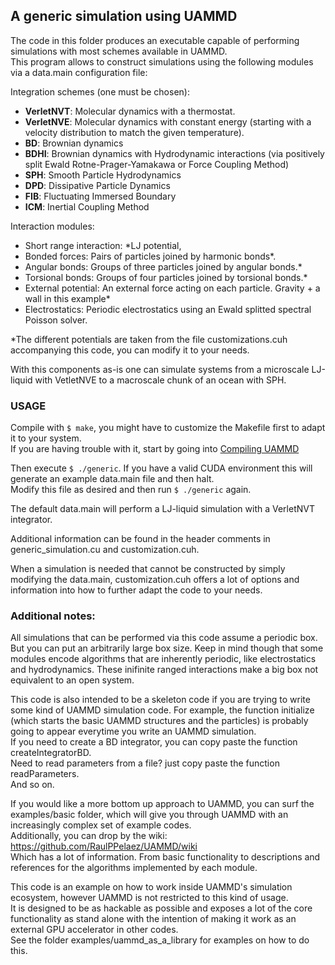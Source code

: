 ## A generic simulation using UAMMD

The code in this folder produces an executable capable of performing simulations with most schemes available in UAMMD.  
This program allows to construct simulations using the following modules via a data.main configuration file:  

Integration schemes (one must be chosen):  

   * **VerletNVT**: Molecular dynamics with a thermostat.  
   * **VerletNVE**: Molecular dynamics with constant energy (starting with a velocity distribution to match the given temperature).  
   * **BD**: Brownian dynamics  
   * **BDHI**: Brownian dynamics with Hydrodynamic interactions (via positively split Ewald Rotne-Prager-Yamakawa or Force Coupling Method)  
   * **SPH**: Smooth Particle Hydrodynamics  
   * **DPD**: Dissipative Particle Dynamics  
   * **FIB**: Fluctuating Immersed Boundary  
   * **ICM**: Inertial Coupling Method  
	
Interaction modules:  

   * Short range interaction: *LJ potential,  
   * Bonded forces: Pairs of particles joined by harmonic bonds*.  
   * Angular bonds: Groups of three particles joined by angular bonds.*  
   * Torsional bonds: Groups of four particles joined by torsional bonds.*  
   * External potential: An external force acting on each particle. Gravity + a wall in this example*  
   * Electrostatics: Periodic electrostatics using an Ewald splitted spectral Poisson solver.  
  
*The different potentials are taken from the file customizations.cuh accompanying this code, you can modify it to your needs.  

With this components as-is one can simulate systems from a microscale LJ-liquid with VetletNVE to a macroscale chunk of an ocean with SPH.   


### USAGE  
Compile with ```$ make```, you might have to customize the Makefile first to adapt it to your system.  
If you are having trouble with it, start by going into [Compiling UAMMD](https://github.com/RaulPPelaez/UAMMD/wiki/Compiling-UAMMD)  

Then execute ```$ ./generic```. If you have a valid CUDA environment this will generate an example data.main file and then halt.  
Modify this file as desired and then run ```$ ./generic``` again.  

The default data.main will perform a LJ-liquid simulation with a VerletNVT integrator.  

Additional information can be found in the header comments in generic_simulation.cu and customization.cuh.  

When a simulation is needed that cannot be constructed by simply modifying the data.main, customization.cuh offers a lot of options and information into how to further adapt the code to your needs.  


### Additional notes:  
All simulations that can be performed via this code assume a periodic box. But you can put an arbitrarily large box size. Keep in mind though that some modules encode algorithms that are inherently periodic, like electrostatics and hydrodynamics. These inifinite ranged interactions make a big box not equivalent to an open system.  
  
This code is also intended to be a skeleton code if you are trying to write some kind of UAMMD simulation code. For example, the function initialize (which starts the basic UAMMD structures and the particles) is probably going to appear everytime you write an UAMMD simulation.  
If you need to create a BD integrator, you can copy paste the function createIntegratorBD.  
Need to read parameters from a file? just copy paste the function readParameters.  
And so on.  
  
If you would like a more bottom up approach to UAMMD, you can surf the examples/basic folder, which will give you through UAMMD with an increasingly complex set of example codes.  
Additionally, you can drop by the wiki:   
https://github.com/RaulPPelaez/UAMMD/wiki  
Which has a lot of information. From basic functionality to descriptions and references for the algorithms implemented by each module.    

This code is an example on how to work inside UAMMD's simulation ecosystem, however UAMMD is not restricted to this kind of usage.  
It is designed to be as hackable as possible and exposes a lot of the core functionality as stand alone with the intention of making it work as an external GPU accelerator in other codes.  
See the folder examples/uammd_as_a_library for examples on how to do this.  
